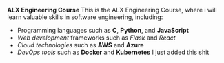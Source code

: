 **ALX Engineering Course**
This is the ALX Engineering Course, where i will learn valuable skills in software engineering, including:

* Programming languages such as __C__, __Python__, and __JavaScript__
* _Web_ _development_ frameworks such as _Flask_ and _React_
* _Cloud_ _technologies_ such as __AWS__ and __Azure__
* _DevOps_ _tools_ such as __Docker__ and __Kubernetes__
I just added this shit
